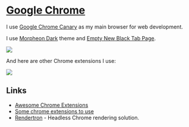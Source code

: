 # [Google Chrome](https://www.google.com/chrome/)

I use [Google Chrome Canary](https://www.google.com/chrome/canary/) as my main browser for web development.

I use [Morpheon Dark](https://chrome.google.com/webstore/detail/morpheon-dark/mafbdhjdkjnoafhfelkjpchpaepjknad) theme and [Empty New Black Tab Page](https://chrome.google.com/webstore/detail/empty-new-tab-page-black/fllomkdgoahjlgcblpldnpjcilipjelp?hl=en).

![](https://i.imgur.com/UmAYqgd.png)

And here are other Chrome extensions I use:

![](https://i.imgur.com/I9vQJEb.png)

## Links

- [Awesome Chrome Extensions](https://github.com/learn-anything/chrome-extensions#readme)
- [Some chrome extensions to use](https://news.ycombinator.com/item?id=15696056)
- [Rendertron](https://github.com/GoogleChrome/rendertron) - Headless Chrome rendering solution.
